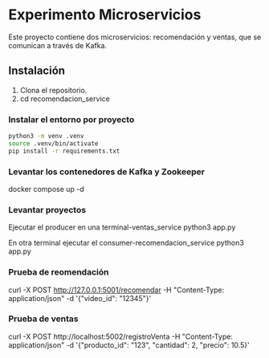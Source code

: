 # Experimento Microservicios

Este proyecto contiene dos microservicios: recomendación y ventas, que se comunican a través de Kafka.

## Instalación

1. Clona el repositorio.
2. cd recomendacion_service

### Instalar el entorno por proyecto

```bash
python3 -m venv .venv
source .venv/bin/activate
pip install -r requirements.txt
```

### Levantar los contenedores de Kafka y Zookeeper
docker compose up -d

### Levantar proyectos
Ejecutar el producer en una terminal-ventas_service
python3 app.py

En otra terminal ejecutar el consumer-recomendacion_service
python3 app.py

### Prueba de reomendación
curl -X POST http://127.0.0.1:5001/recomendar -H "Content-Type: application/json" -d '{"video_id": "12345"}'

### Prueba de ventas
curl -X POST http://localhost:5002/registroVenta -H "Content-Type: application/json" -d '{"producto_id": "123", "cantidad": 2, "precio": 10.5}'